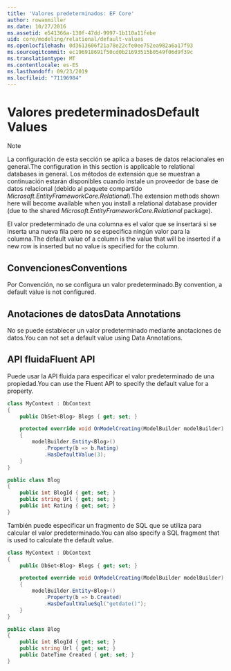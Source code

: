 ```yaml
---
title: 'Valores predeterminados: EF Core'
author: rowanmiller
ms.date: 10/27/2016
ms.assetid: e541366a-130f-47dd-9997-1b110a11febe
uid: core/modeling/relational/default-values
ms.openlocfilehash: 0d3613606f21a78e22cfe0ee752ea982a6a17f93
ms.sourcegitcommit: ec196918691f50cd0b21693515b0549f06d9f39c
ms.translationtype: MT
ms.contentlocale: es-ES
ms.lasthandoff: 09/23/2019
ms.locfileid: "71196984"
---
```

# <a name="default-values"></a><span data-ttu-id="6477c-102">Valores predeterminados</span><span class="sxs-lookup"><span data-stu-id="6477c-102">Default Values</span></span>

> [!NOTE]  
> <span data-ttu-id="6477c-103">La configuración de esta sección se aplica a bases de datos relacionales en general.</span><span class="sxs-lookup"><span data-stu-id="6477c-103">The configuration in this section is applicable to relational databases in general.</span></span> <span data-ttu-id="6477c-104">Los métodos de extensión que se muestran a continuación estarán disponibles cuando instale un proveedor de base de datos relacional (debido al paquete compartido *Microsoft.EntityFrameworkCore.Relational*).</span><span class="sxs-lookup"><span data-stu-id="6477c-104">The extension methods shown here will become available when you install a relational database provider (due to the shared *Microsoft.EntityFrameworkCore.Relational* package).</span></span>

<span data-ttu-id="6477c-105">El valor predeterminado de una columna es el valor que se insertará si se inserta una nueva fila pero no se especifica ningún valor para la columna.</span><span class="sxs-lookup"><span data-stu-id="6477c-105">The default value of a column is the value that will be inserted if a new row is inserted but no value is specified for the column.</span></span>

## <a name="conventions"></a><span data-ttu-id="6477c-106">Convenciones</span><span class="sxs-lookup"><span data-stu-id="6477c-106">Conventions</span></span>

<span data-ttu-id="6477c-107">Por Convención, no se configura un valor predeterminado.</span><span class="sxs-lookup"><span data-stu-id="6477c-107">By convention, a default value is not configured.</span></span>

## <a name="data-annotations"></a><span data-ttu-id="6477c-108">Anotaciones de datos</span><span class="sxs-lookup"><span data-stu-id="6477c-108">Data Annotations</span></span>

<span data-ttu-id="6477c-109">No se puede establecer un valor predeterminado mediante anotaciones de datos.</span><span class="sxs-lookup"><span data-stu-id="6477c-109">You can not set a default value using Data Annotations.</span></span>

## <a name="fluent-api"></a><span data-ttu-id="6477c-110">API fluida</span><span class="sxs-lookup"><span data-stu-id="6477c-110">Fluent API</span></span>

<span data-ttu-id="6477c-111">Puede usar la API fluida para especificar el valor predeterminado de una propiedad.</span><span class="sxs-lookup"><span data-stu-id="6477c-111">You can use the Fluent API to specify the default value for a property.</span></span>

<!-- [!code-csharp[Main](samples/core/relational/Modeling/FluentAPI/Relational/DefaultValue.cs?highlight=9)] -->
``` csharp
class MyContext : DbContext
{
    public DbSet<Blog> Blogs { get; set; }

    protected override void OnModelCreating(ModelBuilder modelBuilder)
    {
        modelBuilder.Entity<Blog>()
            .Property(b => b.Rating)
            .HasDefaultValue(3);
    }
}

public class Blog
{
    public int BlogId { get; set; }
    public string Url { get; set; }
    public int Rating { get; set; }
}
```

<span data-ttu-id="6477c-112">También puede especificar un fragmento de SQL que se utiliza para calcular el valor predeterminado.</span><span class="sxs-lookup"><span data-stu-id="6477c-112">You can also specify a SQL fragment that is used to calculate the default value.</span></span>

<!-- [!code-csharp[Main](samples/core/relational/Modeling/FluentAPI/Relational/DefaultValueSql.cs?highlight=9)] -->
``` csharp
class MyContext : DbContext
{
    public DbSet<Blog> Blogs { get; set; }

    protected override void OnModelCreating(ModelBuilder modelBuilder)
    {
        modelBuilder.Entity<Blog>()
            .Property(b => b.Created)
            .HasDefaultValueSql("getdate()");
    }
}

public class Blog
{
    public int BlogId { get; set; }
    public string Url { get; set; }
    public DateTime Created { get; set; }
}
```

